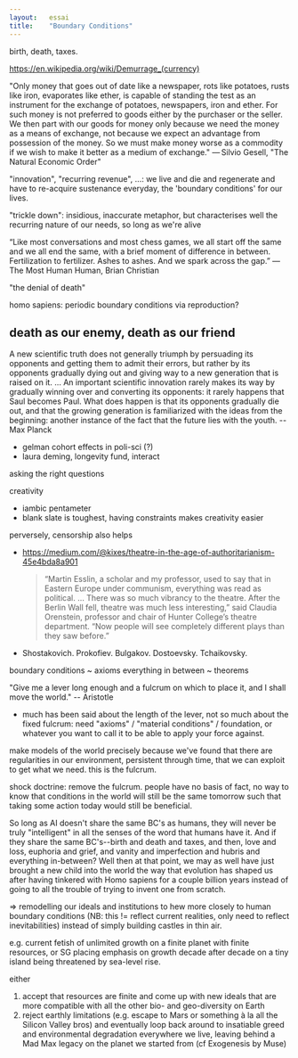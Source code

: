 ```yaml
---
layout:   essai
title:    "Boundary Conditions"
---
```


birth, death, taxes.

https://en.wikipedia.org/wiki/Demurrage_(currency)

"Only money that goes out of date like a newspaper, rots like potatoes, rusts
like iron, evaporates like ether, is capable of standing the test as an
instrument for the exchange of potatoes, newspapers, iron and ether. For such
money is not preferred to goods either by the purchaser or the seller. We then
part with our goods for money only because we need the money as a means of
exchange, not because we expect an advantage from possession of the money. So
we must make money worse as a commodity if we wish to make it better as a
medium of exchange."
— Silvio Gesell, "The Natural Economic Order"

"innovation", "recurring revenue", ...: we live and die and regenerate and have
to re-acquire sustenance everyday, the 'boundary conditions' for our lives.

"trickle down": insidious, inaccurate metaphor, but characterises well the
recurring nature of our needs, so long as we're alive

“Like most conversations and most chess games, we all start off the same and we
all end the same, with a brief moment of difference in between. Fertilization
to fertilizer. Ashes to ashes. And we spark across the gap.” — The Most Human
Human, Brian Christian

"the denial of death"

homo sapiens: periodic boundary conditions via reproduction?

## death as our enemy, death as our friend

A new scientific truth does not generally triumph by persuading its opponents
and getting them to admit their errors, but rather by its opponents gradually
dying out and giving way to a new generation that is raised on it. … An
important scientific innovation rarely makes its way by gradually winning over
and converting its opponents: it rarely happens that Saul becomes Paul. What
does happen is that its opponents gradually die out, and that the growing
generation is familiarized with the ideas from the beginning: another instance
of the fact that the future lies with the youth.
-- Max Planck

- gelman cohort effects in poli-sci (?)
- laura deming, longevity fund, interact



asking the right questions

creativity
  - iambic pentameter
  - blank slate is toughest, having constraints makes creativity easier

perversely, censorship also helps
  - https://medium.com/@kixes/theatre-in-the-age-of-authoritarianism-45e4bda8a901
    > “Martin Esslin, a scholar and my professor, used to say that in Eastern
      Europe under communism, everything was read as political. … There was so
      much vibrancy to the theatre. After the Berlin Wall fell, theatre was
      much less interesting,” said Claudia Orenstein, professor and chair of
      Hunter College’s theatre department. “Now people will see completely
      different plays than they saw before.”
  - Shostakovich. Prokofiev. Bulgakov. Dostoevsky. Tchaikovsky.


boundary conditions ~ axioms
everything in between ~ theorems

"Give me a lever long enough and a fulcrum on which to place it, and I shall
move the world." -- Aristotle
- much has been said about the length of the lever, not so much about the
  fixed fulcrum: need "axioms" / "material conditions" / foundation, or
  whatever you want to call it to be able to apply your force against.

make models of the world precisely because we've found that there are
regularities in our environment, persistent through time, that we can exploit
to get what we need. this is the fulcrum.

shock doctrine: remove the fulcrum. people have no basis of fact, no way to
know that conditions in the world will still be the same tomorrow such that
taking some action today would still be beneficial.

So long as AI doesn't share the same BC's as humans, they will never be truly
"intelligent" in all the senses of the word that humans have it. And if they
share the same BC's--birth and death and taxes, and then, love and loss,
euphoria and grief, and vanity and imperfection and hubris and everything
in-between? Well then at that point, we may as well have just brought a new
child into the world the way that evolution has shaped us after having
tinkered with Homo sapiens for a couple billion years instead of going to all
the trouble of trying to invent one from scratch.


=> remodelling our ideals and institutions to hew more closely to human
boundary conditions (NB: this != reflect current realities, only need to
reflect inevitabilities) instead of simply building castles in thin air.

e.g. current fetish of unlimited growth on a finite planet with finite
resources, or SG placing emphasis on growth decade after decade on a tiny
island being threatened by sea-level rise.

either
1.  accept that resources are finite and come up with new ideals that are more
    compatible with all the other bio- and geo-diversity on Earth
2.  reject earthly limitations (e.g. escape to Mars or something à la all the
    Silicon Valley bros) and eventually loop back around to insatiable greed
    and environmental degradation everywhere we live, leaving behind a Mad Max
    legacy on the planet we started from (cf Exogenesis by Muse)